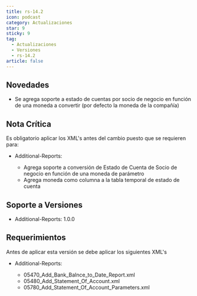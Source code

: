 ```yaml
---
title: rs-14.2
icon: podcast
category: Actualizaciones
star: 9
sticky: 9
tag:
  - Actualizaciones
  - Versiones
  - rs-14.2
article: false
---
```



## Novedades

- Se agrega soporte a estado de cuentas por socio de negocio en función de una moneda a convertir (por defecto la moneda de la compañía)

## Nota Crítica

Es obligatorio aplicar los XML's antes del cambio puesto que se requieren para:

- Additional-Reports:

  - Agrega soporte a conversión de Estado de Cuenta de Socio de negocio en función de una moneda de parámetro
  - Agrega moneda como columna a la tabla temporal de estado de cuenta

## Soporte a Versiones

- Additional-Reports: 1.0.0

## Requerimientos

Antes de aplicar esta versión se debe aplicar los siguientes XML's

- Additional-Reports:

  - 05470_Add_Bank_Balnce_to_Date_Report.xml
  - 05480_Add_Statement_Of_Account.xml
  - 05780_Add_Statement_Of_Account_Parameters.xml

